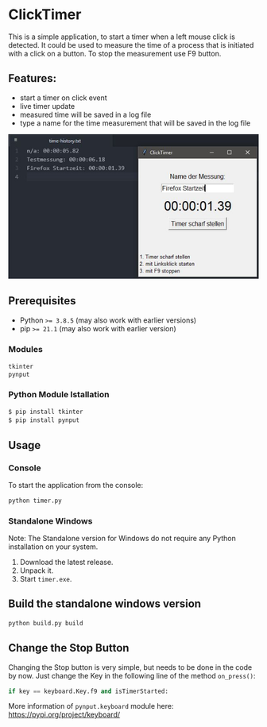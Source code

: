 # ClickTimer

This is a simple application, to start a timer when a left mouse click is detected. It could be used to measure the time of a process that is initiated with a click on a button. To stop the measurement use F9 button.

## Features:

* start a timer on click event
* live timer update
* measured time will be saved in a log file
* type a name for the time measurement that will be saved in the log file

![ClickTimer](img/doku-log-file.jpg)

## Prerequisites

* Python `>= 3.8.5` (may also work with earlier versions)
* pip `>= 21.1` (may also work with earlier version)

### Modules

```
tkinter
pynput
```

### Python Module Istallation

```bash
$ pip install tkinter
$ pip install pynput
```

## Usage

### Console

To start the application from the console:

```bash
python timer.py
```

### Standalone Windows

Note: The Standalone version for Windows do not require any Python installation on your system.

1. Download the latest release.
2. Unpack it.
3. Start `timer.exe`.


## Build the standalone windows version

```bash
python build.py build
```


## Change the Stop Button

Changing the Stop button is very simple, but needs to be done in the code by now.
Just change the Key in the following line of the method `on_press()`:

```python
if key == keyboard.Key.f9 and isTimerStarted:
```

More information of `pynput.keyboard` module here: https://pypi.org/project/keyboard/
